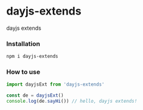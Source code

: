 # dayjs-extends
dayjs extends

### Installation

```bash
npm i dayjs-extends
```
### How to use


```js
import dayjsExt from 'dayjs-extends'

const de = dayjsExt()
console.log(de.sayHi()) // hello, dayjs extends!
```
